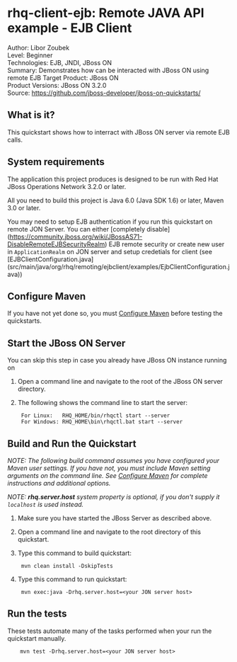 rhq-client-ejb: Remote JAVA API example - EJB Client
======================================================
Author: Libor Zoubek  
Level: Beginner  
Technologies: EJB, JNDI, JBoss ON  
Summary: Demonstrates how can be interacted with JBoss ON using remote EJB 
Target Product: JBoss ON  
Product Versions: JBoss ON 3.2.0  
Source: <https://github.com/jboss-developer/jboss-on-quickstarts/>  

What is it?
-----------

This quickstart shows how to interract with JBoss ON server via remote EJB calls.

System requirements
-------------------

The application this project produces is designed to be run with Red Hat JBoss Operations Network 3.2.0 or later. 

All you need to build this project is Java 6.0 (Java SDK 1.6) or later, Maven 3.0 or later.

You may need to setup EJB authentication if you run this quickstart on remote JON Server. You can either  [completely disable] 
(https://community.jboss.org/wiki/JBossAS71-DisableRemoteEJBSecurityRealm) EJB remote security or create new user in `ApplicationRealm` on JON server and setup credetials for client (see [EJBClientConfiguration.java] (src/main/java/org/rhq/remoting/ejbclient/examples/EjbClientConfiguration.java))

 
Configure Maven
---------------

If you have not yet done so, you must [Configure Maven](../README.md#configure-maven) before testing the quickstarts.


Start the JBoss ON Server
-------------------------

You can skip this step in case you already have JBoss ON instance running on 

1. Open a command line and navigate to the root of the JBoss ON server directory.
2. The following shows the command line to start the server:

        For Linux:   RHQ_HOME/bin/rhqctl start --server
        For Windows: RHQ_HOME\bin\rhqctl.bat start --server


Build and Run the Quickstart
-------------------------

_NOTE: The following build command assumes you have configured your Maven user settings. If you have not, you must include Maven 
setting arguments on the command line. See [Configure Maven](../README.md#configure-maven) for complete instructions and additional options._

_NOTE: **rhq.server.host** system property is optional, if you don't supply it `localhost` is used instead._

1. Make sure you have started the JBoss Server as described above.
2. Open a command line and navigate to the root directory of this quickstart.
3. Type this command to build quickstart:

        mvn clean install -DskipTests

4. Type this command to run quickstart:
        
        mvn exec:java -Drhq.server.host=<your JON server host> 

Run the tests
---------------------

These tests automate many of the tasks performed when your run the quickstart manually. 

        mvn test -Drhq.server.host=<your JON server host>

